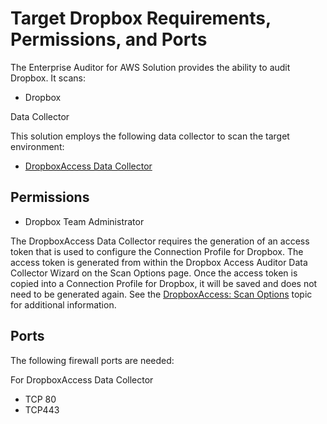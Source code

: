 # Target Dropbox Requirements, Permissions, and Ports

The Enterprise Auditor for AWS Solution provides the ability to audit Dropbox. It scans:

- Dropbox

Data Collector

This solution employs the following data collector to scan the target environment:

- [DropboxAccess Data Collector](/docs/accessanalyzer/11.6/admin/datacollector/dropboxaccess/overview.md)

## Permissions

- Dropbox Team Administrator

The DropboxAccess Data Collector requires the generation of an access token that is used to
configure the Connection Profile for Dropbox. The access token is generated from within the Dropbox
Access Auditor Data Collector Wizard on the Scan Options page. Once the access token is copied into
a Connection Profile for Dropbox, it will be saved and does not need to be generated again. See the
[DropboxAccess: Scan Options](/docs/accessanalyzer/11.6/admin/datacollector/dropboxaccess/scanoptions.md)
topic for additional information.

## Ports

The following firewall ports are needed:

For DropboxAccess Data Collector

- TCP 80
- TCP443
